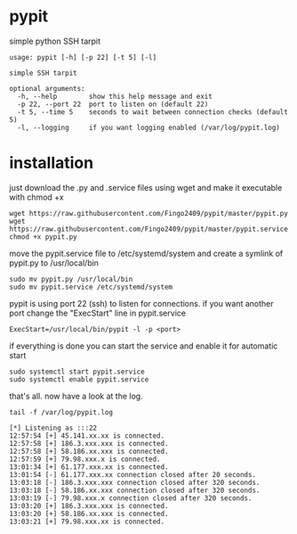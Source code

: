 # pypit

simple python SSH tarpit
```
usage: pypit [-h] [-p 22] [-t 5] [-l]

simple SSH tarpit

optional arguments:
  -h, --help        show this help message and exit
  -p 22, --port 22  port to listen on (default 22)
  -t 5, --time 5    seconds to wait between connection checks (default 5)
  -l, --logging     if you want logging enabled (/var/log/pypit.log)
```

# installation

just download the .py and .service files using wget and make it executable with chmod +x
```
wget https://raw.githubusercontent.com/Fingo2409/pypit/master/pypit.py
wget https://raw.githubusercontent.com/Fingo2409/pypit/master/pypit.service
chmod +x pypit.py
```

move the pypit.service file to /etc/systemd/system and create a symlink of pypit.py to /usr/local/bin

```
sudo mv pypit.py /usr/local/bin
sudo mv pypit.service /etc/systemd/system
```

pypit is using port 22 (ssh) to listen for connections. if you want another port change the "ExecStart" line in pypit.service

```
ExecStart=/usr/local/bin/pypit -l -p <port>
```

if everything is done you can start the service and enable it for automatic start

```
sudo systemctl start pypit.service
sudo systemctl enable pypit.service
```

that's all. now have a look at the log.

```
tail -f /var/log/pypit.log

[*] Listening as :::22
12:57:54 [+] 45.141.xx.xx is connected.
12:57:58 [+] 186.3.xxx.xxx is connected.
12:57:58 [+] 58.186.xx.xxx is connected.
12:57:59 [+] 79.98.xxx.x is connected.
13:01:34 [+] 61.177.xxx.xx is connected.
13:01:54 [-] 61.177.xxx.xx connection closed after 20 seconds.
13:03:18 [-] 186.3.xxx.xxx connection closed after 320 seconds.
13:03:18 [-] 58.186.xx.xxx connection closed after 320 seconds.
13:03:19 [-] 79.98.xxx.x connection closed after 320 seconds.
13:03:20 [+] 186.3.xxx.xxx is connected.
13:03:20 [+] 58.186.xx.xxx is connected.
13:03:21 [+] 79.98.xxx.xx is connected.
```
